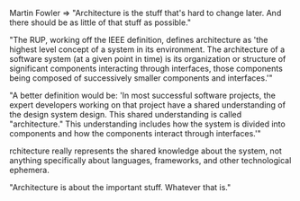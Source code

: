 Martin Fowler => "Architecture is the stuff that's hard to change later. And there should be as little of that stuff as possible."

"The RUP, working off the IEEE definition, defines architecture as 'the highest level concept of a system in its environment. The architecture of a software system (at a given point in time) is its organization or structure of significant components interacting through interfaces, those components being composed of successively smaller components and interfaces.'"

"A better definition would be: 'In most successful software projects, the expert developers working on that project have a shared understanding of the design system design. This shared understanding is called "architecture." This understanding includes how the system is divided into components and how the components interact through interfaces.'"

rchitecture really represents the shared knowledge about the system, not anything specifically about languages, frameworks, and other technological ephemera.

"Architecture is about the important stuff. Whatever that is."
